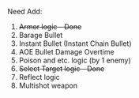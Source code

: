 Need Add:
1.	~~Armor logic - Done~~
2.	Barage Bullet 
3.	Instant Bullet (Instant Chain Bullet)
4.	AOE Bullet Damage Overtime
5.	Poison and etc. logic (by 1 enemy)
6.	~~Select Target logic  - Done~~
7.  Reflect logic
8.  Multishot weapon
